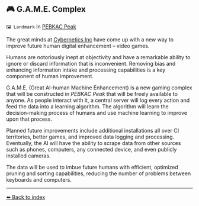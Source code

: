 ## 🎮 G.A.M.E. Complex

`🖼️ Landmark` in [PEBKAC Peak](https://zeithalt.github.io/r/pebkac_peak.html)

The great minds at [Cybernetics Inc](https://zeithalt.github.io/r/cybernetics_inc.html) have come up with a new way to improve future human digital enhancement – video games.

Humans are notoriously inept at objectivity and have a remarkable ability to ignore or discard information that is inconvenient. Removing bias and enhancing information intake and processing capabilities is a key component of human improvement.

G.A.M.E. (Great AI-human Machine Enhancement) is a new gaming complex that will be constructed in _PEBKAC Peak_ that will be freely available to anyone. As people interact with it, a central server will log every action and feed the data into a learning algorithm. The algorithm will learn the decision-making process of humans and use machine learning to improve upon that process.

Planned future improvements include additional installations all over CI territories, better games, and improved data logging and processing. Eventually, the AI will have the ability to scrape data from other sources such as phones, computers, any connected device, and even publicly installed cameras.

The data will be used to imbue future humans with efficient, optimized pruning and sorting capabilities, reducing the number of problems between keyboards and computers.


----------
[⬅️ Back to index](/index.md#6ee0_s)